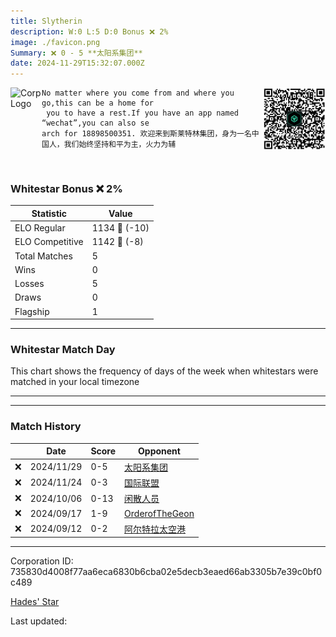 ```yaml
---
title: ​Slytherin
description: W:0 L:5 D:0 Bonus ❌ 2%
image: ./favicon.png
Summary: ❌ 0 - 5 **太阳系集团**
date: 2024-11-29T15:32:07.000Z
---
```

<head>
<link rel="icon" type="image/x-icon" href="./favicon.ico">
</head>
<img align="left" width="50" height="50" src="./favicon.ico" alt="Corp Logo"><img align="right" width="100" height="100" src="./qr.png" alt="QR Code">

```
No matter where you come from and where you go,this can be a home for
 you to have a rest.If you have an app named “wechat”,you can also se
arch for 18898500351. 欢迎来到斯莱特林集团，身为一名中国人，我们始终坚持和平为主，火力为辅
```
<br>

### Whitestar Bonus ❌ 2%

| Statistic | Value |
| --- | --- |
| ELO Regular | 1134 🔻  (-10)|
| ELO Competitive | 1142 🔻  (-8)|
| Total Matches | 5 |
| Wins | 0 |
| Losses | 5 |
| Draws | 0 |
| Flagship | 1 |

---

### Whitestar Match Day

This chart shows the frequency of days of the week when whitestars were matched in your local timezone

<!-- Load Chart.js from jsDelivr CDN -->
<script src="https://cdn.jsdelivr.net/npm/chart.js@4.0.1"></script>

<!-- Create a canvas element where the chart will be rendered -->
<canvas id="myChart" width="400" height="200"></canvas>

<!-- JavaScript code to render the bar chart -->
<script>
    document.addEventListener("DOMContentLoaded", function() {
        // Ensure scanTime is an array; if empty, handle accordingly
        let timestamps = [1732462327,1732028414,1727785779,1726163181,1725721453];

        const fontColor = 'rgba(64, 128, 160, 1)';

        // Function to convert Unix timestamps to day of the week (0=Sunday, 6=Saturday)
        function getDayOfWeek(timestamp) {
            return new Date(timestamp * 1000).getDay();
        }

        // Initialize an array to count occurrences for each day of the week
        let dayCounts = [0, 0, 0, 0, 0, 0, 0];

        // Populate the dayCounts array based on the scanTime data
        timestamps.forEach(ts => {
            let dayOfWeek = getDayOfWeek(ts);
            dayCounts[dayOfWeek]++;
        });

        // Chart.js configuration for the bar chart
        const data = {
            labels: ['Sunday', 'Monday', 'Tuesday', 'Wednesday', 'Thursday', 'Friday', 'Saturday'],
            datasets: [{
                data: dayCounts,
                backgroundColor: [
                    'rgba(0, 191, 255, 0.2)',   // Deep Sky Blue (Sunday)
                    'rgba(135, 206, 250, 0.2)', // Light Sky Blue (Monday)
                    'rgba(173, 216, 230, 0.2)', // Light Blue (Tuesday)
                    'rgba(214, 236, 243, 0.2)', // Custom light blue (Wednesday)
                    'rgba(173, 216, 230, 0.2)', // Light Blue (Thursday)
                    'rgba(135, 206, 250, 0.2)', // Light Sky Blue (Friday)
                    'rgba(0, 191, 255, 0.2)'    // Deep Sky Blue (Saturday)
                ],
                borderColor: [
                    'rgba(0, 191, 255, 1)',
                    'rgba(135, 206, 250, 1)',
                    'rgba(173, 216, 230, 1)',
                    'rgba(214, 236, 243, 1)',
                    'rgba(173, 216, 230, 1)',
                    'rgba(135, 206, 250, 1)',
                    'rgba(0, 191, 255, 1)'
                ],
                borderWidth: 1,
                minBarLength: 5
            }]
        };

        const config = {
            type: 'bar',
            data: data,
            options: {
                scales: {
                    y: {
                        beginAtZero: true,
                        ticks: {
                            stepSize: 1,
                            color: fontColor
                        },
                        grid: {
                            color: 'rgba(255, 255, 255, 0.2)'
                        }
                    },
                    x: {
                        ticks: {
                            color: fontColor
                        },
                        grid: {
                            display: false 
                        }
                    }
                },
                plugins: {
                    legend: {
                        display: false
                    }
                }
            }
        };

        // Render the chart
        const ctx = document.getElementById('myChart').getContext('2d');
        const myChart = new Chart(ctx, config);
    });
</script>
    
---

---
### Match History

|  | Date | Score | Opponent |
| --- | --- | --- | --- |
| ❌ | 2024/11/29 | 0-5 | [太阳系集团](https://ws.tsl.rocks/corp/50f5e0a888ce2f21c0980be0cbb1e444e1d7eeb9dcb2095c3e428bd5bde7a9f6/) |
| ❌ | 2024/11/24 | 0-3 | [国际联盟](https://ws.tsl.rocks/corp/4b25f449617273077d1898d67e79bfe22c803412bb840eb68412fe0ee7224a95/) |
| ❌ | 2024/10/06 | 0-13 | [闲散人员](https://ws.tsl.rocks/corp/4f0fa774b66e4f744a305525f92e7252205ae754df0f3982b577b32caf32cdbc/) |
| ❌ | 2024/09/17 | 1-9 | [OrderofTheGeon](https://ws.tsl.rocks/corp/85f6a14e4f7488eb8134ea422522636da92d121d81297b3018e1e69fac907762/) |
| ❌ | 2024/09/12 | 0-2 | [阿尔特拉太空港](https://ws.tsl.rocks/corp/e534fc2f753336290d411e489dcfbedb0e6e7e5608a9bcaa30edae8638595a9d/) |

---
Corporation ID: 735830d4008f77aa6eca6830b6cba02e5decb3eaed66ab3305b7e39c0bf0c489

[Hades' Star](https://www.hadesstar.com)
<script src="/assets/localtime.js"></script>
<div>
  Last updated: <span class="last-updated-date" data-unix-time="1732894327"></span>
</div>